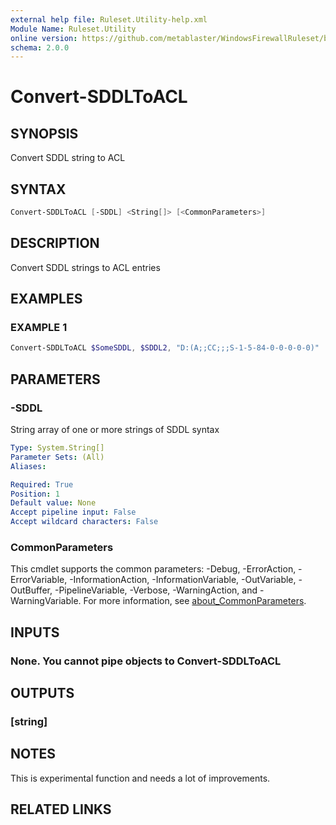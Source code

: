 ```yaml
---
external help file: Ruleset.Utility-help.xml
Module Name: Ruleset.Utility
online version: https://github.com/metablaster/WindowsFirewallRuleset/blob/master/Modules/Ruleset.Utility/Help/en-US/Convert-SDDLToACL.md
schema: 2.0.0
---
```


# Convert-SDDLToACL

## SYNOPSIS

Convert SDDL string to ACL

## SYNTAX

```powershell
Convert-SDDLToACL [-SDDL] <String[]> [<CommonParameters>]
```

## DESCRIPTION

Convert SDDL strings to ACL entries

## EXAMPLES

### EXAMPLE 1

```powershell
Convert-SDDLToACL $SomeSDDL, $SDDL2, "D:(A;;CC;;;S-1-5-84-0-0-0-0-0)"
```

## PARAMETERS

### -SDDL

String array of one or more strings of SDDL syntax

```yaml
Type: System.String[]
Parameter Sets: (All)
Aliases:

Required: True
Position: 1
Default value: None
Accept pipeline input: False
Accept wildcard characters: False
```

### CommonParameters

This cmdlet supports the common parameters: -Debug, -ErrorAction, -ErrorVariable, -InformationAction, -InformationVariable, -OutVariable, -OutBuffer, -PipelineVariable, -Verbose, -WarningAction, and -WarningVariable. For more information, see [about_CommonParameters](http://go.microsoft.com/fwlink/?LinkID=113216).

## INPUTS

### None. You cannot pipe objects to Convert-SDDLToACL

## OUTPUTS

### [string]

## NOTES

This is experimental function and needs a lot of improvements.

## RELATED LINKS
